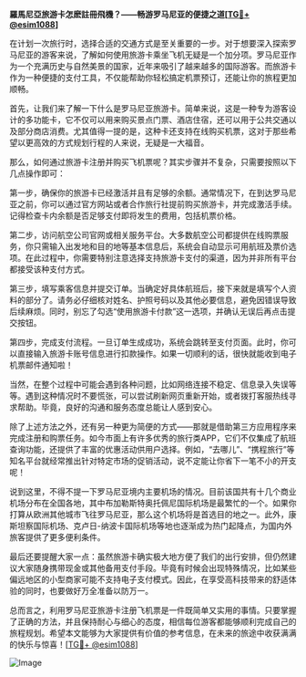 **羅馬尼亞旅游卡怎麽註冊飛機？——畅游罗马尼亚的便捷之道[[TG💪+ @esim1088](https://t.me/s/esim1088)]**

在计划一次旅行时，选择合适的交通方式是至关重要的一步。对于想要深入探索罗马尼亚的游客来说，了解如何使用旅游卡乘坐飞机无疑是一个加分项。罗马尼亚作为一个充满历史与自然美景的国家，近年来吸引了越来越多的国际游客。而旅游卡作为一种便捷的支付工具，不仅能帮助你轻松搞定机票预订，还能让你的旅程更加顺畅。

首先，让我们来了解一下什么是罗马尼亚旅游卡。简单来说，这是一种专为游客设计的多功能卡，它不仅可以用来购买景点门票、酒店住宿，还可以用于公共交通以及部分商店消费。尤其值得一提的是，这种卡还支持在线购买机票，这对于那些希望以更高效的方式规划行程的人来说，无疑是一大福音。

那么，如何通过旅游卡注册并购买飞机票呢？其实步骤并不复杂，只需要按照以下几点操作即可：

第一步，确保你的旅游卡已经激活并且有足够的余额。通常情况下，在到达罗马尼亚之前，你可以通过官方网站或者合作旅行社提前购买旅游卡，并完成激活手续。记得检查卡内余额是否足够支付即将发生的费用，包括机票价格。

第二步，访问航空公司官网或相关服务平台。大多数航空公司都提供在线购票服务，你只需输入出发地和目的地等基本信息后，系统会自动显示可用航班及票价选项。在此过程中，你需要特别注意选择支持旅游卡支付的渠道，因为并非所有平台都接受该种支付方式。

第三步，填写乘客信息并提交订单。当确定好具体航班后，接下来就是填写个人资料的部分了。请务必仔细核对姓名、护照号码以及其他必要信息，避免因错误导致后续麻烦。同时，别忘了勾选“使用旅游卡付款”这一选项，并确认无误后再点击提交按钮。

第四步，完成支付流程。一旦订单生成成功，系统会跳转至支付页面。此时，你可以直接输入旅游卡账号信息进行扣款操作。如果一切顺利的话，很快就能收到电子机票邮件通知啦！

当然，在整个过程中可能会遇到各种问题，比如网络连接不稳定、信息录入失误等等。遇到这种情况时不要慌张，可以尝试刷新网页重新开始，或者拨打客服热线寻求帮助。毕竟，良好的沟通和服务态度总能让人感到安心。

除了上述方法之外，还有另一种更为简便的方式——那就是借助第三方应用程序来完成注册和购票任务。如今市面上有许多优秀的旅行类APP，它们不仅集成了航班查询功能，还提供了丰富的优惠活动供用户选择。例如，“去哪儿”、“携程旅行”等知名平台就经常推出针对特定市场的促销活动，说不定能让你省下一笔不小的开支呢！

说到这里，不得不提一下罗马尼亚境内主要机场的情况。目前该国共有十几个商业机场分布在全国各地，其中布加勒斯特奥托佩尼国际机场是最繁忙的一个。如果你打算从欧洲其他城市飞往罗马尼亚，那么这个机场将是首选目的地之一。此外，康斯坦察国际机场、克卢日-纳波卡国际机场等地也逐渐成为热门起降点，为国内外旅客提供了更多便利条件。

最后还要提醒大家一点：虽然旅游卡确实极大地方便了我们的出行安排，但仍然建议大家随身携带现金或其他备用支付手段。毕竟有时候会出现特殊情况，比如某些偏远地区的小型商家可能不支持电子支付模式。因此，在享受高科技带来的舒适体验的同时，也要做好万全准备以防万一。

总而言之，利用罗马尼亚旅游卡注册飞机票是一件既简单又实用的事情。只要掌握了正确的方法，并且保持耐心与细心的态度，相信每位游客都能够顺利完成自己的旅程规划。希望本文能够为大家提供有价值的参考信息，在未来的旅途中收获满满的快乐与惊喜！[[TG💪+ @esim1088](https://t.me/s/esim1088)] 

![Image](https://i.postimg.cc/4NQfJmqS/Snipaste-2025-05-13-00-14-12.png)